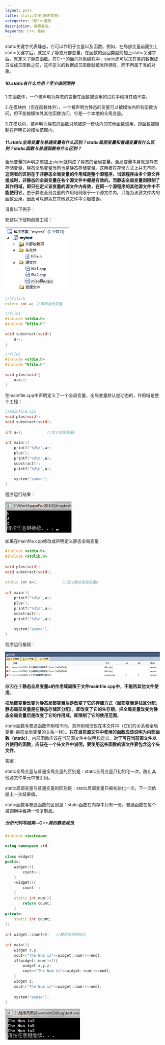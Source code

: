 ```yaml
---
layout: post
title: static变量(静态常量)
categories: C和C++基础
description: 编程基础。
keywords: C++，基础
---
```


static关键字代表静态，它可以作用于变量以及函数。例如，在局部变量前面加上static关键字后，就定义了静态局部变量，在函数的返回类型前加上static关键字后，就定义了静态函数。在C++的面向对象编程中，static还可以加在类的数据成员或成员函数之前，这样定义的数据成员函数就被类所拥有，而不再属于类的对象。

##### 10.static有什么作用？至少说明两种

1.在函数体，一个被声明为静态的变量在函数被调用的过程中维持其值不变。

2.在模块内（但在函数体外），一个被声明为静态的变量可以被模块内所有函数访问，但不能被模块外其他函数访问。它是一个本地的全局变量。

3.在模块内，被声明为静态的函数只能被这一模块内的其他函数调用。即函数被限制在声明它的模块范围内。

##### 11.static全局变量与普通变量有什么区别？static局部变量和普通变量有什么区别？static函数与普通函数有什么区别？

全局变量的声明之前加上static就构成了静态的全局变量。全局变量本身就是静态存储变量，静态全局变量当然也是静态存储变量。这两者在存储方式上并无不同。**这两者的区别在于非静态全局变量的作用域是整个源程序，当源程序由多个源文件组成时，非静态的全局变量在各个源文件中都是有效的。而静态全局变量则限制了其作用域，即只在定义该变量的源文件内有效，在同一个源程序的其他源文件中不能使用它**。由于静态全局变量的作用域局限于一个源文件内，只能为该源文件内的函数公用，因此可以避免在其他源文件中引起错误。

请看以下例子：

安装以下结构创建工程：

![](/images/posts/C++/34.png)

```cpp
//hfile.h
extern int a; //声明全局变量
```

```cpp
//file1
#include <stdio.h>
#include "hfile.h"

void substract(void){
	a--;
}
```

```cpp
//file2
#include <stdio.h>
#include "hfile.h"

void plus(void){
	a=a+2;
}
```

在mainfile.cpp中声明定义了一个全局变量，全局变量默认是动态的，作用域是整个工程：

```cpp
//mainfile.cpp
void plus(void);
void substract(void);

int a=1;           //定义全局变量a

int main(){
	printf("%d\n",a);
	plus();
	printf("%d\n",a);
	substract();
	printf("%d\n",a);

	system("pause");
}
```

程序运行结果：

![](/images/posts/C++/35.png)

如果在mainfile.cpp修改成声明定义静态全局变量：

```cpp
#include <stdio.h>
#include <stdlib.h>

void plus(void);
void substract(void);

static int a=1;           //定义静态全局变量a

int main(){
	printf("%d\n",a);
	plus();
	printf("%d\n",a);
	substract();
	printf("%d\n",a);

	system("pause");
}
```

程序运行报错：

![](/images/posts/C++/36.png)

原因在于**静态全局变量a的作用域局限于文件mainfile.cpp中，不能再其他文件使用**。


**把局部变量改变为静态局部变量后是改变了它的存储方式（局部变量是栈区分配，静态局部变量是在静态存储区分配），即改变了它的生存期。把全局变量改变为静态全局变量后是改变了它的作用域，即限制了它的使用范围**。

static函数与普通函数作用域不同，其作用域仅仅在本文件中（它们的关系和全局变量-静态全局变量的关系一样）。**只在当前源文件中使用的函数应该说明为内部函数（static）**，内部函数应该在当前源文件中说明和定义。**对于可在当前源文件以外使用的函数，应该在一个头文件中说明，要使用这些函数的源文件要包含这个头文件**。

答案：

static全局变量与普通全局变量的区别是：static全局变量只初始化一次，防止其他源文件单元中被引用。

static局部变量与普通变量的区别是：static局部变量只被初始化一次，下一次依据上一次结果值。

static函数与普通函数的区别是：static函数在内存中只有一份，普通函数在每个被调用中维持一份复制品。

##### 分析代码写结果--C++类的静态成员

```cpp
#include <iostream>

using namespace std;

class widget{
public:
	widget(){
		count++;
	}
	~widget(){
		count--;
	}
	static int num(){
		return count;
	}
private:
	static int count;
};

int widget::count=0;   //静态成员初始化

int main(){
	widget x,y;
	cout<<"The Num is"<<widget::num()<<endl;
	if(widget::num()>1){
		widget x,y,z;
		cout<<"The Num is"<<widget::num()<<endl;
	}
	widget z;
	cout<<"The Num is"<<widget::num()<<endl;

	system("pause");
}
```

![](/images/posts/C++/37.png)